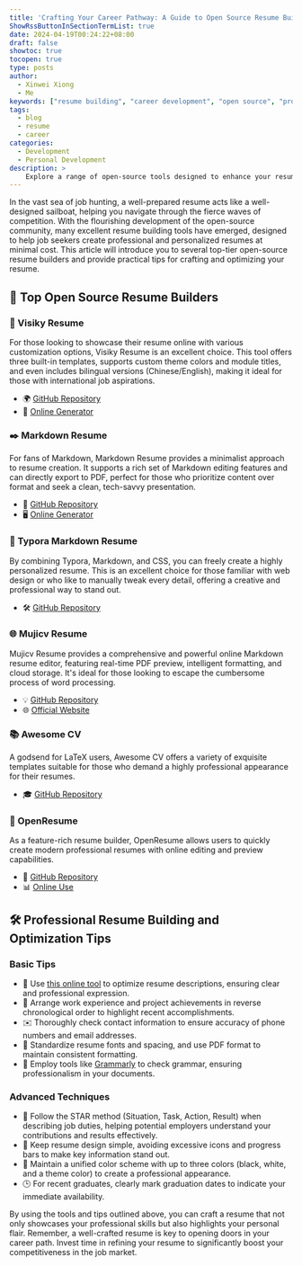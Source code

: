 ```yaml
---
title: 'Crafting Your Career Pathway: A Guide to Open Source Resume Builders and Expert Resume Tips'
ShowRssButtonInSectionTermList: true
date: 2024-04-19T00:24:22+08:00
draft: false
showtoc: true
tocopen: true
type: posts
author: 
  - Xinwei Xiong
  - Me
keywords: ["resume building", "career development", "open source", "professional tips"]
tags:
  - blog
  - resume
  - career
categories:
  - Development
  - Personal Development
description: >
    Explore a range of open-source tools designed to enhance your resume crafting experience. This guide offers professional advice on selecting the right tool and optimizing your resume to stand out in competitive job markets. Perfect for job seekers in any field looking to elevate their professional presentation.
---
```


In the vast sea of job hunting, a well-prepared resume acts like a well-designed sailboat, helping you navigate through the fierce waves of competition. With the flourishing development of the open-source community, many excellent resume building tools have emerged, designed to help job seekers create professional and personalized resumes at minimal cost. This article will introduce you to several top-tier open-source resume builders and provide practical tips for crafting and optimizing your resume.

## 🌟 Top Open Source Resume Builders

### 📄 Visiky Resume

For those looking to showcase their resume online with various customization options, Visiky Resume is an excellent choice. This tool offers three built-in templates, supports custom theme colors and module titles, and even includes bilingual versions (Chinese/English), making it ideal for those with international job aspirations.

- 🌍 [GitHub Repository](https://github.com/visiky/resume)
- 📝 [Online Generator](https://visiky.github.io/resume/?template=template2&user=visiky)

### ✒️ Markdown Resume

For fans of Markdown, Markdown Resume provides a minimalist approach to resume creation. It supports a rich set of Markdown editing features and can directly export to PDF, perfect for those who prioritize content over format and seek a clean, tech-savvy presentation.

- 📖 [GitHub Repository](https://github.com/mdnice/markdown-resume)
- 🖥️ [Online Generator](https://resume.mdnice.com/)

### 🎨 Typora Markdown Resume

By combining Typora, Markdown, and CSS, you can freely create a highly personalized resume. This is an excellent choice for those familiar with web design or who like to manually tweak every detail, offering a creative and professional way to stand out.

- 🛠️ [GitHub Repository](https://github.com/CodingDocs/typora-markdown-resume)

### 🌐 Mujicv Resume

Mujicv Resume provides a comprehensive and powerful online Markdown resume editor, featuring real-time PDF preview, intelligent formatting, and cloud storage. It's ideal for those looking to escape the cumbersome process of word processing.

- 💡 [GitHub Repository](https://github.com/hua1995116/react-resume-site)
- 🌐 [Official Website](https://www.mujicv.com/)

### 📚 Awesome CV

A godsend for LaTeX users, Awesome CV offers a variety of exquisite templates suitable for those who demand a highly professional appearance for their resumes.

- 🎓 [GitHub Repository](https://github.com/posquit0/Awesome-CV)

### 🔗 OpenResume

As a feature-rich resume builder, OpenResume allows users to quickly create modern professional resumes with online editing and preview capabilities.

- 🌟 [GitHub Repository](https://github.com/xitanggg/open-resume)
- 📊 [Online Use](https://www.open-resume.com/)

## 🛠️ Professional Resume Building and Optimization Tips

### Basic Tips

- 💬 Use [this online tool](https://www.promptio.net/Resume) to optimize resume descriptions, ensuring clear and professional expression.
- 🔄 Arrange work experience and project achievements in reverse chronological order to highlight recent accomplishments.
- ✉️ Thoroughly check contact information to ensure accuracy of phone numbers and email addresses.
- 🎨 Standardize resume fonts and spacing, and use PDF format to maintain consistent formatting.
- 📝 Employ tools like [Grammarly](https://www.grammarly.com/) to check grammar, ensuring professionalism in your documents.

### Advanced Techniques

- 🌟 Follow the STAR method (Situation, Task, Action, Result) when describing job duties, helping potential employers understand your contributions and results effectively.
- 📏 Keep resume design simple, avoiding excessive icons and progress bars to make key information stand out.
- 🎨 Maintain a unified color scheme with up to three colors (black, white, and a theme color) to create a professional appearance.
- 🕒 For recent graduates, clearly mark graduation dates to indicate your immediate availability.

By using the tools and tips outlined above, you can craft a resume that not only showcases your professional skills but also highlights your personal flair. Remember, a well-crafted resume is key to opening doors in your career path. Invest time in refining your resume to significantly boost your competitiveness in the job market.